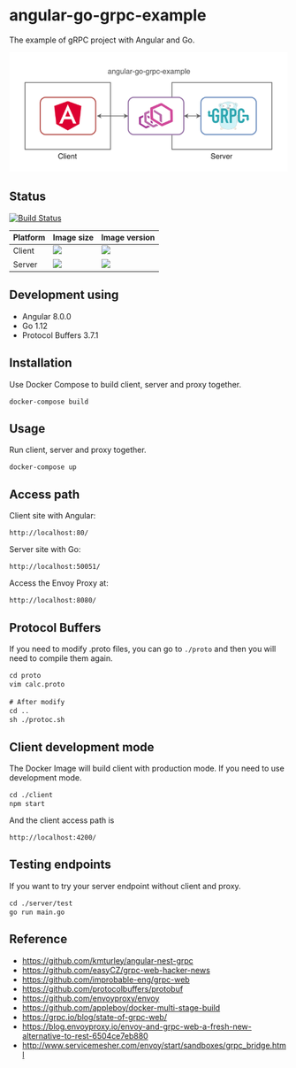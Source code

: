 # angular-go-grpc-example

The example of gRPC project with Angular and Go.

![Structure](structure.png)

## Status

[![Build Status](https://travis-ci.org/tpps88206/angular-go-grpc-example.svg?branch=master)](https://travis-ci.org/tpps88206/angular-go-grpc-example)

Platform|Image size|Image version
---|---|---
Client|[![](https://images.microbadger.com/badges/image/tpps88206/angular-go-grpc-example-client.svg)](https://microbadger.com/images/tpps88206/angular-go-grpc-example-client)|[![](https://images.microbadger.com/badges/version/tpps88206/angular-go-grpc-example-client.svg)](https://microbadger.com/images/tpps88206/angular-go-grpc-example-client)
Server|[![](https://images.microbadger.com/badges/image/tpps88206/angular-go-grpc-example-server.svg)](https://microbadger.com/images/tpps88206/angular-go-grpc-example-server)|[![](https://images.microbadger.com/badges/version/tpps88206/angular-go-grpc-example-server.svg)](https://microbadger.com/images/tpps88206/angular-go-grpc-example-server)

## Development using

* Angular 8.0.0
* Go 1.12
* Protocol Buffers 3.7.1

## Installation

Use Docker Compose to build client, server and proxy together.

    docker-compose build

## Usage

Run client, server and proxy together.

    docker-compose up
    
## Access path

Client site with Angular:

    http://localhost:80/

Server site with Go:

    http://localhost:50051/

Access the Envoy Proxy at:

    http://localhost:8080/

## Protocol Buffers

If you need to modify .proto files, you can go to `./proto` and then you will need to compile them again.

    cd proto
    vim calc.proto
    
    # After modify
    cd ..
    sh ./protoc.sh
    
## Client development mode

The Docker Image will build client with production mode. If you need to use development mode.

    cd ./client
    npm start
    
And the client access path is

    http://localhost:4200/

## Testing endpoints

If you want to try your server endpoint without client and proxy.

    cd ./server/test
    go run main.go

## Reference

* https://github.com/kmturley/angular-nest-grpc
* https://github.com/easyCZ/grpc-web-hacker-news
* https://github.com/improbable-eng/grpc-web
* https://github.com/protocolbuffers/protobuf
* https://github.com/envoyproxy/envoy
* https://github.com/appleboy/docker-multi-stage-build
* https://grpc.io/blog/state-of-grpc-web/
* https://blog.envoyproxy.io/envoy-and-grpc-web-a-fresh-new-alternative-to-rest-6504ce7eb880
* http://www.servicemesher.com/envoy/start/sandboxes/grpc_bridge.html
